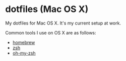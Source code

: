 # dotfiles (Mac OS X)
My dotfiles for Mac OS X. It's my current setup at work.

Common tools I use on OS X are as follows:
- [homebrew](http://brew.sh/)
- [zsh](http://sourabhbajaj.com/mac-setup/iTerm/zsh.html)
- [oh-my-zsh](http://ohmyz.sh/)
